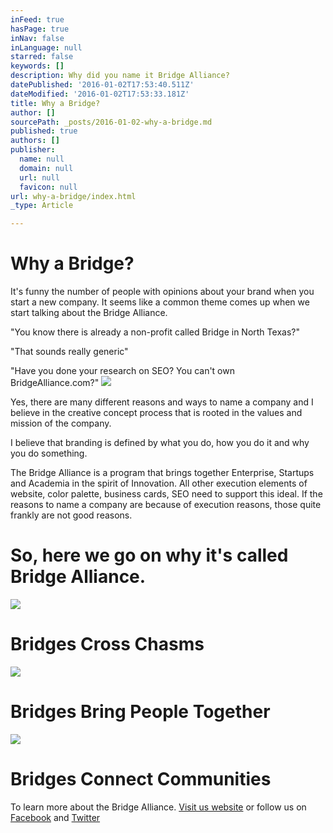 ```yaml
---
inFeed: true
hasPage: true
inNav: false
inLanguage: null
starred: false
keywords: []
description: Why did you name it Bridge Alliance?
datePublished: '2016-01-02T17:53:40.511Z'
dateModified: '2016-01-02T17:53:33.181Z'
title: Why a Bridge?
author: []
sourcePath: _posts/2016-01-02-why-a-bridge.md
published: true
authors: []
publisher:
  name: null
  domain: null
  url: null
  favicon: null
url: why-a-bridge/index.html
_type: Article

---
```

# Why a Bridge?

It's funny the number of people with opinions about your brand when you start a new company. It seems like a common theme comes up when we start talking about the Bridge Alliance. 

"You know there is already a non-profit called Bridge in North Texas?"

"That sounds really generic"

"Have you done your research on SEO? You can't own BridgeAlliance.com?"
![](https://the-grid-user-content.s3-us-west-2.amazonaws.com/f9a6f1d5-237b-485f-b4c8-0873f5d8f5bf.jpg)

Yes, there are many different reasons and ways to name a company and I believe in the creative concept process that is rooted in the values and mission of the company.

I believe that branding is defined by what you do, how you do it and why you do something.

The Bridge Alliance is a program that brings together Enterprise, Startups and Academia in the spirit of Innovation. All other execution elements of website, color palette, business cards, SEO need to support this ideal. If the reasons to name a company are because of execution reasons, those quite frankly are not good reasons.

# So, here we go on why it's called Bridge Alliance.
![](https://the-grid-user-content.s3-us-west-2.amazonaws.com/44c7cbca-59e9-4262-9c93-4a45ce36c36a.jpg)

# Bridges Cross Chasms
![](https://the-grid-user-content.s3-us-west-2.amazonaws.com/22d42b61-3215-457f-9c25-b5878feda0b4.jpg)

# Bridges Bring People Together
![](https://the-grid-user-content.s3-us-west-2.amazonaws.com/d99505bc-c2df-4bbf-92b3-5a8bb5ad1699.jpg)

# Bridges Connect Communities

To learn more about the Bridge Alliance. [Visit us website][0] or follow us on [Facebook][1] and [Twitter][2]

[0]: https://BridgeAlliance.co/
[1]: https://www.facebook.com/BridgeNTX
[2]: https://twitter.com/BridgeNTX